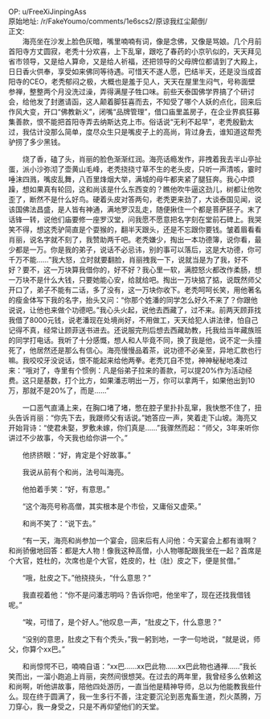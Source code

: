 
OP: u/FreeXiJinpingAss  
原始地址: /r/FakeYoumo/comments/1e6scs2/原谅我红尘颠倒/  
正文:  
　　海亮坐在沙发上脸色灰暗，嘴里喃喃有词，像是念佛，又像是骂娘。几个月前首阳寺方丈圆寂，老秃十分欢喜，上下乱窜，跟吃了春药的小京叭似的，天天拜见省市领导，又是给人算命，又是给人祈福，还把领导的父母牌位都请到了大殿上，日日香火供奉，享受如来佛同等待遇。可惜天不遂人愿，巴结半天，还是没当成首阳寺的CEO，老秃郁闷之极，大概也是羞于见人，天天在屋里生闷气，号称面壁参禅，整整两个月没洗过澡，弄得满屋子牲口味。前些天泰国佛学界搞了个研讨会，给他发了封邀请函，这人颠着脚狂喜而去，不知受了哪个人妖的点化，回来后作风大变，开口“佛教新义”，闭嘴“品牌管理”，借口庙里盖房子，在企业界疯狂募集善款，恨不能把首阳寺弄去纳斯达克上市。俗话说“无利不起早”，老秃殷勤太过，我估计没那么简单，度尽众生只是嘴皮子上的高尚，背过身去，谁知道这帮秃驴捞了多少黑钱。

　　烧了香，磕了头，肖丽的脸色渐渐红润。海亮话瘾发作，非拽着我去半山亭扯蛋，派小沙弥沏了壶黄山毛峰，老秃挠挠寸草不生的老头皮，只听一声清咳，霎时唾沫四溅，嘴皮乱舞，八百里烽烟大举，满城的母牛都夹紧了腿狂奔。我心中烦躁，想如果真有轮回，这和尚该是什么东西变的？瞧他吹牛逼这劲儿，树都让他吹歪了，断然不是什么好鸟。硬着头皮对答两句，老秃更来劲了，大谈泰国见闻，说该国佛法昌盛，是人皆有神通，满地罗汉乱走，随便揪住一个都是菩萨胚子。末了话锋一转，说他们庙要修一座罗汉堂，问我愿不愿意把名字刻在堂前石碑上。我哭笑不得，想这秃驴简直是个耍猴的，翻半天跟头，还是不忘跟你要钱。皱着眉看看肖丽，说名字就不刻了，我赞助两千吧。老秃嫌少，掏出一本功德簿，说你看，最少都是一万。你是我的弟子，说话不必忌讳，别的事可以落后，这是大功德，你可千万不能……”我大怒，立时就要翻脸，肖丽拽我一下，说就当是为了我，好不好？要不，这一万块算我借你的，好不好？我心里一软，满腔怒火都改作柔肠，想一万块不是什么大钱，只要她能心安，给就给吧。掏出一万块掂了掂，说既然师父开口了，弟子不能有二话，多了没有，这一万块你收下。老秃呵呵长笑，用他著名的瘦金体写下我的名字，抬头又问：“你那个姓潘的同学怎么好久不来了？你跟他说说，让他也来做个功德吧。”我心头火起，说他去西藏了，过不来。前两天顾菲找我借了8000元钱，说老潘现在处境尚好，不用做工，天天给犯人讲法律，怕自己记得不真，经常让顾菲送书进去。还说服完刑后想去西藏助教，托我给当年藏族班的同学打电话。我听了十分感慨，想人和人毕竟不同，换了我是他，说不定一头撞死了，他居然还是那么有信心。海亮慢慢品着茶，说功德不必亲至，异地汇款也行嘛。我咬咬牙没说话，恨不能起来给他两拳。老秃兀自不觉，神神秘秘地凑过来：“哦对了，寺里有个惯例：凡是俗弟子拉来的善款，可以提20%作为活动经费。这只是基数，打个比方，如果潘志明出一万，你可以拿两千，如果他出到10万，那就不是20%了，而是……”

　　一口恶气直涌上来，在胸口堵了堵，憋在腔子里扑扑乱窜，我快憋不住了，扭头告诉肖丽：“你先下去，我跟师父有话说。”她答应一声，笑着走下山坡。海亮又开始背诗：“使君未娶，罗敷未嫁，你们真是……”我骤然而起：“师父，3年来听你讲过不少故事，今天我也给你讲一个。”

　　他挤挤眼：“好，肯定是个好故事。”

　　我说从前有个和尚，法号叫海亮。

　　他拍着手笑：“好，有意思。”

　　“这个海亮号称高僧，其实根本是个市侩，又庸俗又虚荣。”

　　和尚不笑了：“说下去。”

　　“有一天，海亮和尚参加一个宴会，回来后有人问他：今天宴会上都有谁啊？和尚骄傲地回答：都是大人物！像我这种高僧，小人物哪配跟我坐在一起？首席是个大官，姓杜的，次席也是个大官，姓皮的，杜（肚）皮之下，便是贫僧。”

　　“哦，肚皮之下。”他挠挠头，“什么意思？”

　　我直视着他：“你不是问潘志明吗？告诉你吧，他坐牢了，现在还找我借钱呢。”

　　“唉，可惜了，是个好人。”他叹息一声，“肚皮之下，什么意思？”

　　“没别的意思，肚皮之下有个秃头，”我一躬到地，一字一句地说，“就是说，师父，你算个xx巴。”

　　和尚惊愕不已，喃喃自语：“xx巴……xx巴此物……xx巴此物也通禅……”我长笑而出，一溜小跑追上肖丽，突然间很想哭。在过去的两年里，我曾经多么依赖这和尚啊，听他讲故事，陪他四处游历，一直当他是精神导师，总以为他能教我些什么。现在终于圆满了，我一生多行不善，注定要沉沦到恶鬼畜生道，烈火蒸腾，万刀穿心，我一身受之，只是不再仰望他们的天堂。
